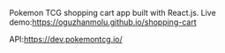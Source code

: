 Pokemon TCG shopping cart app built with React.js.
Live demo:https://oguzhanmolu.github.io/shopping-cart

API:https://dev.pokemontcg.io/
